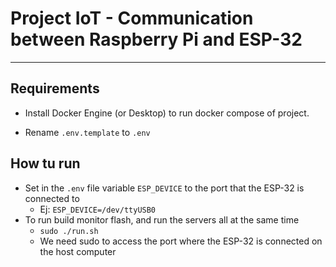 # Project IoT - Communication between Raspberry Pi and ESP-32

---



## Requirements

- Install Docker Engine (or Desktop) to run docker compose of project.

- Rename `.env.template` to `.env`

## How tu run

* Set in the `.env` file variable `ESP_DEVICE` to the port that the ESP-32 is connected to
  * Ej: `ESP_DEVICE=/dev/ttyUSB0` 
* To run build monitor flash, and run the servers all at the same time
  * `sudo ./run.sh`  
  * We need sudo to access the port where the ESP-32 is connected on the host computer

